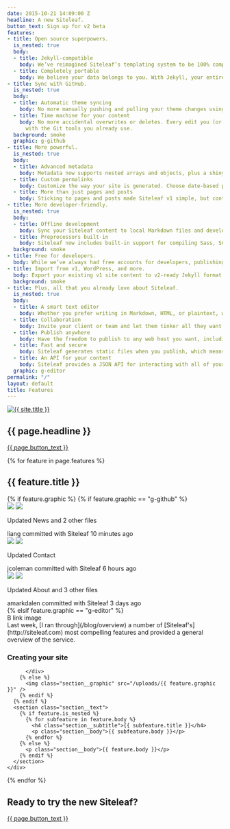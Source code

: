 ```yaml
---
date: 2015-10-21 14:09:00 Z
headline: A new Siteleaf.
button_text: Sign up for v2 beta
features:
- title: Open source superpowers.
  is_nested: true
  body:
  - title: Jekyll-compatible
    body: We’ve reimagined Siteleaf’s templating system to be 100% compatible with Jekyll. We’re keeping all the best parts of the Liquid syntax you already love, and making it work with a larger ecosystem. Now you can use any off-the-shelf Jekyll theme, or even take your Siteleaf theme with you.
  - title: Completely portable
    body: We believe your data belongs to you. With Jekyll, your entire site’s source code and content are now portable, not just the compiled HTML. Move sites into and out of Siteleaf easily. Even compile it yourself without using Siteleaf. You’ll never be locked into a CMS again.
- title: Sync with GitHub.
  is_nested: true
  body:
  - title: Automatic theme syncing
    body: No more manually pushing and pulling your theme changes using the command line. Siteleaf will automatically sync theme changes directly with GitHub, with no need to install a Siteleaf gem.
  - title: Time machine for your content
    body: No more accidental overwrites or deletes. Every edit you (or other authors) make in Siteleaf is synced and backed up to GitHub, including content and theme changes. See a log of all edits, who made them, and revert back to any state
      with the Git tools you already use.
  background: smoke
  graphic: g-github
- title: More powerful.
  is_nested: true
  body:
  - title: Advanced metadata
    body: Metadata now supports nested arrays and objects, plus a shiny new interface that supports drag and drop ordering. It’s the metadata editor of your dreams. Lots more coming soon, including magic fields for images, dates, and more.
  - title: Custom permalinks
    body: Customize the way your site is generated. Choose date-based permalinks (<code>/2015/10/20/hello-world</code>), pretty permalinks (<code>/posts/hello-world</code>), or whatever suits your needs.
  - title: More than just pages and posts
    body: Sticking to pages and posts made Siteleaf v1 simple, but content can sometimes be more complicated. Now in addition to pages and posts, you can create custom sets of content (called Collections), each with their own entries (called Documents). Choose to output your documents just like posts, or simply use them as super-metadata within your theme.
- title: More developer-friendly.
  is_nested: true
  body:
  - title: Offline development
    body: Sync your Siteleaf content to local Markdown files and develop your site completely offline. Work faster, even without an internet connection.
  - title: Preprocessors built-in
    body: Siteleaf now includes built-in support for compiling Sass, SCSS, and CoffeeScript, thanks to the power of Jekyll.
  background: smoke
- title: Free for developers.
  body: While we’ve always had free accounts for developers, publishing was reserved for paid accounts only. We’re now making it possible to publish to GitHub Pages, totally free for developers and open source projects.
- title: Import from v1, WordPress, and more.
  body: Export your existing v1 site content to v2-ready Jekyll format using the existing Siteleaf gem (<code>siteleaf export</code>). Also import your content from WordPress, Tumblr, Ghost, Drupal, and more using the community-supported Jekyll Import.
  background: smoke
- title: Plus, all that you already love about Siteleaf.
  is_nested: true
  body:
  - title: A smart text editor
    body: Whether you prefer writing in Markdown, HTML, or plaintext, we’ve got you covered. Drag and drop an image and we’ll insert its code, too.
  - title: Collaboration
    body: Invite your client or team and let them tinker all they want, without touching a line of code. Siteleaf supports different user roles, like Admin, Publisher, or Writer.
  - title: Publish anywhere
    body: Have the freedom to publish to any web host you want, including FTP, SFTP, Amazon S3, GitHub Pages, and Rackspace Cloud Files.
  - title: Fast and secure
    body: Siteleaf generates static files when you publish, which means your site loads faster, is more secure, and doesn’t rely on a database or complicated server setup.
  - title: An API for your content
    body: Siteleaf provides a JSON API for interacting with all of your Jekyll content. Integrate it into other sites, apps, or anything you want. It’s your data.
  graphic: g-editor
permalink: "/"
layout: default
title: Features
---
```


<section class="section section--blue">
  <div class="wrap wrap--narrow">
    <a href="{{ site.baseurl }}/"><img class="logo" src="/uploads/logo.svg" alt="{{ site.title }}" /></a>
    <h1 class="section__title section__title--headline">{{ page.headline }}</h1>
    <a class="button button--onDark" href="https://siteleaf.typeform.com/to/EoFRli">{{ page.button_text }}</a>
  </div>
</section>

{% for feature in page.features %}
  <section class="section section--feature{% if feature.background %} section--{{ feature.background }}{% endif %}{% if feature.align %} section--{{ feature.align }}{% endif %}{% if feature.graphic %} section--graphic{% endif %}">
    <div class="wrap wrap--narrow">
      <h2 class="section__title">{{ feature.title }}</h2>
      {% if feature.graphic %}
        {% if feature.graphic == "g-github" %}
          <div class="section__graphic g-github">
            <div class="g-github__item">
              <img class="g-github__avatar" src="https://s3.amazonaws.com/uifaces/faces/twitter/liang/73.jpg" />
              <img class="g-github__avatarChild" src="/uploads/logo.svg" />
              <div class="g-github__text">
                <p class="g-github__commitTitle">Updated News and 2 other files</p>
                <div class="g-github__commitMeta"><span class="g-github__user">liang</span> committed with Siteleaf 10 minutes ago</div>
              </div>
            </div>
            <div class="g-github__item">
              <img class="g-github__avatar" src="https://s3.amazonaws.com/uifaces/faces/twitter/jcoleman/73.jpg" />
              <img class="g-github__avatarChild" src="/uploads/logo.svg" />
              <div class="g-github__text">
                <p class="g-github__commitTitle">Updated Contact</p>
                <div class="g-github__commitMeta"><span class="g-github__user">jcoleman</span> committed with Siteleaf 6 hours ago</div>
              </div>
            </div>
            <div class="g-github__item">
              <img class="g-github__avatar" src="https://s3.amazonaws.com/uifaces/faces/twitter/amarkdalen/73.jpg" />
              <img class="g-github__avatarChild" src="/uploads/logo.svg" />
              <div class="g-github__text">
                <p class="g-github__commitTitle">Updated About and 3 other files</p>
                <div class="g-github__commitMeta"><span class="g-github__user">amarkdalen</span> committed with Siteleaf 3 days ago</div>
              </div>
            </div>
          </div>
        {% elsif feature.graphic == "g-editor" %}
          <div class="section__graphic g-editor">
            <div class="g-editor__bar">
              <span class="g-editor__bold g-editor__button">B</span>
              <span class="ss-icon g-editor__button">link</span>
              <span class="ss-icon g-editor__button">image</span>
            </div>
            <div class="g-editor__textarea">Last week, [I ran through](/blog/overview) a number of [Siteleaf's](http://siteleaf.com) most compelling features and provided a general overview of the service.

### Creating your site</div>
          </div>
        {% else %}
          <img class="section__graphic" src="/uploads/{{ feature.graphic }}" />
        {% endif %}
      {% endif %}
      <section class="section__text">
        {% if feature.is_nested %}
          {% for subfeature in feature.body %}
            <h4 class="section__subtitle">{{ subfeature.title }}</h4>
            <p class="section__body">{{ subfeature.body }}</p>
          {% endfor %}
        {% else %}
          <p class="section__body">{{ feature.body }}</p>
        {% endif %}
      </section>
    </div>
  </section>
{% endfor %}

<section class="section section--blue">
  <div class="wrap wrap--narrow">
    <h2 class="section__title">Ready to try the new Siteleaf?</h2>
    <a class="button button--onDark" href="https://siteleaf.typeform.com/to/EoFRli">{{ page.button_text }}</a>
  </div>
</section>